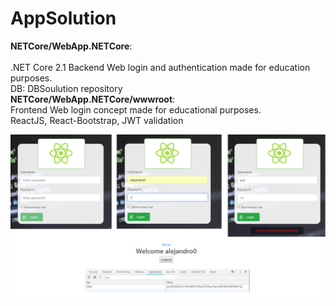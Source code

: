 # AppSolution

<b>NETCore/WebApp.NETCore</b>:</br></br>
 .NET Core 2.1
 Backend Web login and authentication made for education purposes.</br>
 DB: DBSoulution repository
</br>
<b>NETCore/WebApp.NETCore/wwwroot</b>:
</br>
Frontend Web login concept made for educational purposes.</br>
ReactJS, React-Bootstrap, JWT validation


![promisechains](https://github.com/domkris/files/blob/master/web_api_short.png?raw=true)
</br>

